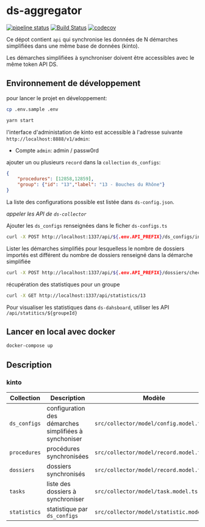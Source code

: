 # ds-aggregator

[![pipeline status](https://gitlab.factory.social.gouv.fr/SocialGouv/ds-aggregator/badges/master/pipeline.svg)](https://gitlab.factory.social.gouv.fr/SocialGouv/ds-aggregator/commits/master)
[![Build Status](https://travis-ci.com/SocialGouv/ds-aggregator.svg?branch=master)](https://travis-ci.com/SocialGouv/ds-aggregator)
[![codecov](https://codecov.io/gh/SocialGouv/ds-aggregator/branch/master/graph/badge.svg)](https://codecov.io/gh/SocialGouv/ds-aggregator)

Ce dépot contient `api` qui synchronise les données de N démarches simplifiées dans une même base de données (kinto).

Les démarches simplifiées à synchroniser doivent être accessibles avec le même token API DS.

## Environnement de développement

pour lancer le projet en développement:

```bash
cp .env.sample .env
```

```bash
yarn start
```

l'interface d'administation de kinto est accessible à l'adresse suivante `http://localhost:8888/v1/admin`:
- Compte `admin`: admin / passw0rd

ajouter un ou plusieurs `record` dans la `collection` `ds_configs`:

```json
{
    "procedures": [12858,12859],
    "group": {"id": "13","label": "13 - Bouches du Rhône"}
}
```

La liste des configurations possible est listée dans `ds-config.json`.

*appeler les API de `ds-collector`*

Ajouter les `ds_configs` renseignées dans le ficher `ds-configs.ts`

```bash
curl -X POST http://localhost:1337/api/${.env.API_PREFIX}/ds_configs/init
```

Lister les démarches simplifiés pour lesquelless le nombre de dossiers importés est différent du nombre de dossiers renseigné dans la démarche simplifiée

```bash
curl -X POST http://localhost:1337/api/${.env.API_PREFIX}/dossiers/check
```

récupération des statistiques pour un groupe

 ```bash
curl -X GET http://localhost:1337/api/statistics/13
```

Pour visualiser les statistiques dans `ds-dahsboard`, utiliser les API `/api/statitics/${groupeId}`

## Lancer en local avec docker

```bash
docker-compose up
```

## Description

### kinto

|Collection     |Description                                            | Modèle                                    |
|---------------|-------------------------------------------------------|-------------------------------------------|
|`ds_configs`   | configuration des démarches simplifiées à synchoniser | `src/collector/model/config.model.ts`     |
|`procedures`   | procédures synchronisées                              | `src/collector/model/record.model.ts`     |
|`dossiers`     | dossiers synchronisés                                 | `src/collector/model/record.model.ts`     |
|`tasks`        | liste des dossiers à synchroniser                     | `src/collector/model/task.model.ts`       |
|`statistics`   | statistique par `ds_configs`                          | `src/collector/model/statistic.model.ts`  |
